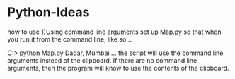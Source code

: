 # Python-Ideas
how to use 
1)Using command line arguments 
set up Map.py so that when you run it from the command line, like so...


C:\> python Map.py Dadar, Mumbai
... the script will use the command line arguments instead of the clipboard. If there are no command line arguments, then the program will know to use the contents of the clipboard.
